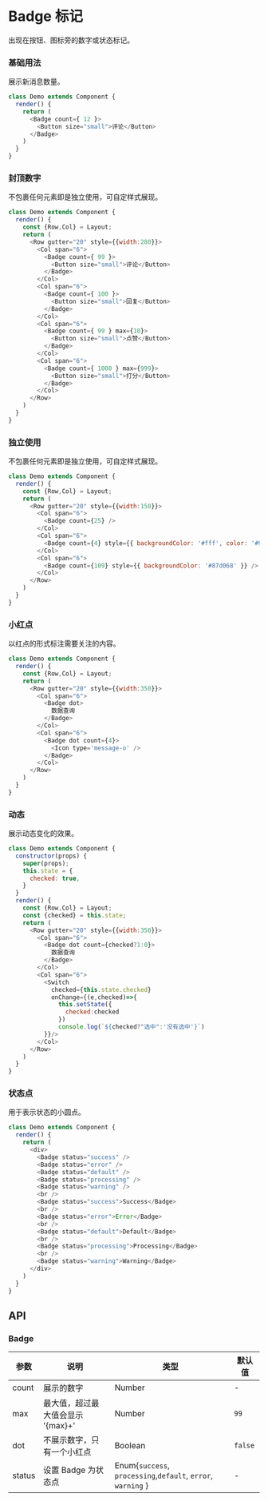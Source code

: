 Badge 标记
===

出现在按钮、图标旁的数字或状态标记。


### 基础用法

展示新消息数量。

<!--DemoStart--> 
```js
class Demo extends Component {
  render() {
    return (
      <Badge count={ 12 }>
        <Button size="small">评论</Button>
      </Badge>
    )
  }
}
```
<!--End-->


### 封顶数字

不包裹任何元素即是独立使用，可自定样式展现。

<!--DemoStart--> 
```js
class Demo extends Component {
  render() {
    const {Row,Col} = Layout;
    return (
      <Row gutter="20" style={{width:280}}>
        <Col span="6">
          <Badge count={ 99 }>
            <Button size="small">评论</Button>
          </Badge>
        </Col>
        <Col span="6">
          <Badge count={ 100 }>
            <Button size="small">回复</Button>
          </Badge>
        </Col>
        <Col span="6">
          <Badge count={ 99 } max={10}>
            <Button size="small">点赞</Button>
          </Badge>
        </Col>
        <Col span="6">
          <Badge count={ 1000 } max={999}>
            <Button size="small">打分</Button>
          </Badge>
        </Col>
      </Row>
    )
  }
}
```
<!--End-->

### 独立使用

不包裹任何元素即是独立使用，可自定样式展现。

<!--DemoStart--> 
```js
class Demo extends Component {
  render() {
    const {Row,Col} = Layout;
    return (
      <Row gutter="20" style={{width:150}}>
        <Col span="6">
          <Badge count={25} /> 
        </Col>
        <Col span="6">
          <Badge count={4} style={{ backgroundColor: '#fff', color: '#999', boxShadow: '0 0 0 1px #d9d9d9 inset' }} /> 
        </Col>
        <Col span="6">
          <Badge count={109} style={{ backgroundColor: '#87d068' }} /> 
        </Col>
      </Row>
    )
  }
}
```
<!--End-->

### 小红点

以红点的形式标注需要关注的内容。

<!--DemoStart--> 
```js
class Demo extends Component {
  render() {
    const {Row,Col} = Layout;
    return (
      <Row gutter="20" style={{width:350}}>
        <Col span="6">
          <Badge dot>
            数据查询
          </Badge>
        </Col>
        <Col span="6">
          <Badge dot count={4}>
            <Icon type='message-o' />
          </Badge>
        </Col>
      </Row>
    )
  }
}
```
<!--End-->

### 动态

展示动态变化的效果。

<!--DemoStart--> 
```js
class Demo extends Component {
  constructor(props) {
    super(props);
    this.state = {
      checked: true,
    }
  }
  render() {
    const {Row,Col} = Layout;
    const {checked} = this.state;
    return (
      <Row gutter="20" style={{width:350}}>
        <Col span="6">
          <Badge dot count={checked?1:0}>
            数据查询
          </Badge>
        </Col>
        <Col span="6">
          <Switch 
            checked={this.state.checked}
            onChange={(e,checked)=>{
              this.setState({
                checked:checked
              })
              console.log(`${checked?"选中":'没有选中'}`)
          }}/>
        </Col>
      </Row>
    )
  }
}
```
<!--End-->

### 状态点

用于表示状态的小圆点。

<!--DemoStart--> 
```js
class Demo extends Component {
  render() {
    return (
      <div>
        <Badge status="success" />
        <Badge status="error" />
        <Badge status="default" />
        <Badge status="processing" />
        <Badge status="warning" />
        <br />
        <Badge status="success">Success</Badge>
        <br />
        <Badge status="error">Error</Badge>
        <br />
        <Badge status="default">Default</Badge>
        <br />
        <Badge status="processing">Processing</Badge>
        <br />
        <Badge status="warning">Warning</Badge>
      </div>
    )
  }
}
```
<!--End-->

## API

### Badge

| 参数 | 说明 | 类型 | 默认值 |
|--------- |-------- |--------- |-------- |
| count | 展示的数字 | Number | - |
| max | 最大值，超过最大值会显示 '{max}+' | Number | `99` |
| dot | 不展示数字，只有一个小红点 | Boolean | `false` |
| status | 设置 Badge 为状态点 | Enum{`success`, `processing`,`default`, `error`, `warning` } | - |
